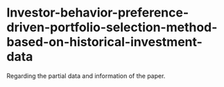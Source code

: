 # Investor-behavior-preference-driven-portfolio-selection-method-based-on-historical-investment-data
Regarding the partial data and information of the paper.
